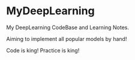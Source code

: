 # MyDeepLearning

My DeepLearning CodeBase and Learning Notes.

Aiming to implement all popular models by hand!

Code is king! Practice is king!
